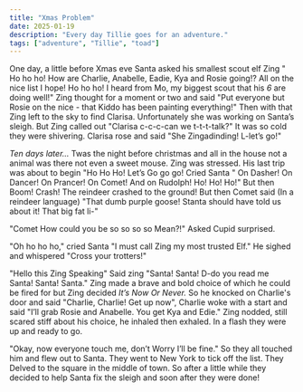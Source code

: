 ```yaml
---
title: "Xmas Problem"
date: 2025-01-19
description: "Every day Tillie goes for an adventure."
tags: ["adventure", "Tillie", "toad"]
---
```

One day, a little before Xmas eve Santa asked his smallest scout elf Zing " Ho ho ho! How are Charlie, Anabelle, Eadie, Kya and Rosie going!? All on the nice list I hope! Ho ho ho! I heard from Mo, my biggest scout that his *6* are doing well!" Zing thought for a moment or two and said "Put everyone but Rosie on the nice - that Kiddo has been painting everything!" Then with that Zing left to the sky to find Clarisa. Unfortunately she was working on Santa’s sleigh. But Zing called out "Clarisa c-c-c-can we t-t-t-talk?" It was so cold they were shivering. Clarisa rose and said "She Zingadinding! L-let’s go!" 

*Ten days later…* Twas the night before christmas and all in the house not a animal was there not even a sweet mouse. Zing was stressed. His last trip was about to begin  "Ho Ho Ho! Let’s Go go go! Cried Santa " On Dasher! On Dancer! On Prancer! On Comet! And on Rudolph! Ho! Ho! Ho!" But then Boom! Crash! The reindeer crashed to the ground! But then Comet said (In a reindeer language) "That dumb purple goose! Stanta should have told us about it! That big fat li-"

"Comet How could you be so so so so Mean?!" Asked Cupid surprised.

"Oh ho ho ho," cried Santa "I must call Zing my most trusted Elf." He sighed and whispered "Cross your trotters!"

"Hello this Zing Speaking" Said zing "Santa! Santa! D-do you read me Santa! Santa! Santa." Zing made a brave and bold choice of which he could be fired for but Zing decided *It’s Now Or Never.* So he knocked on Charlie's door and said "Charlie, Charlie! Get up now", Charlie woke with a start and said "I’ll grab Rosie and Anabelle. You get Kya and Edie." Zing nodded, still scared stiff about his choice, he inhaled then exhaled. In a flash they were up and ready to go. 

"Okay, now everyone touch me, don’t Worry I’ll be fine." So they all touched him and flew out to Santa. They went to New York to tick off the list. They Delved to the square in the middle of town. So after a little while they decided to help Santa fix the sleigh and soon after they were done!